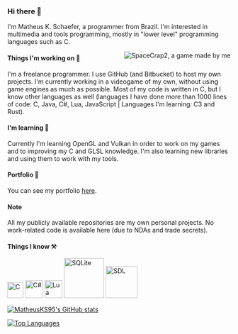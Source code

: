 ### Hi there 👋
I'm Matheus K. Schaefer, a programmer from Brazil. I'm interested in multimedia and tools programming, mostly in "lower level" programming languages such as C.

<img align='right' src="https://matheusks95.github.io/images/sc2_block.png" alt="SpaceCrap2, a game made by me" />

#### Things I'm working on 🔭
I'm a freelance programmer. I use GitHub (and Bitbucket) to host my own projects. I'm currently working in a videogame of my own, without using game engines as much as possible. Most of my code is written in C, but I know other languages as well (languages I have done more than 1000 lines of code: C, Java, C#, Lua, JavaScript | Languages I'm learning: C3 and Rust).

#### I'm learning 🌱
Currently I'm learning OpenGL and Vulkan in order to work on my games and to improving my C and GLSL knowledge. I'm also learning new libraries and using them to work with my tools.

#### Portfolio 🧲
You can see my portfolio [here][portfolio].

#### Note
All my publicly available repositories are my own personal projects. No work-related code is available here (due to NDAs and trade secrets).

#### Things I know ⚒️
[<img src="https://upload.wikimedia.org/wikipedia/commons/3/35/The_C_Programming_Language_logo.svg" width="36px" alt="C" />][c]
[<img src="https://upload.wikimedia.org/wikipedia/commons/0/0d/C_Sharp_wordmark.svg" width="40px" alt="C#" />][csharp]
[<img src="https://upload.wikimedia.org/wikipedia/commons/c/cf/Lua-Logo.svg" width="40px" alt="Lua" />][lua]
[<img src="https://upload.wikimedia.org/wikipedia/commons/3/38/SQLite370.svg" width="90px" alt="SQLite" />][sqlite]
[<img src="https://upload.wikimedia.org/wikipedia/commons/1/16/Simple_DirectMedia_Layer%2C_Logo.svg" width="72px" alt="SDL" />][sdl]

<!-- links -->
[c]: https://www.gnu.org/software/gnu-c-manual/gnu-c-manual.html
[sqlite]: https://sqlite.org/index.html
[csharp]: https://docs.microsoft.com/en-us/dotnet/csharp/
[lua]: https://www.lua.org/
[sdl]: https://www.libsdl.org/
[portfolio]: https://matheusks95.github.io/

[![MatheusKS95's GitHub stats](https://github-readme-stats.vercel.app/api?username=MatheusKS95&show_icons=true&theme=tokyonight&hide=haml)](https://github.com/anuraghazra/github-readme-stats)

[![Top Languages](https://github-readme-stats.vercel.app/api/top-langs/?username=MatheusKS95&layout=compact&theme=tokyonight&hide=haml)](https://github.com/anuraghazra/github-readme-stats)

